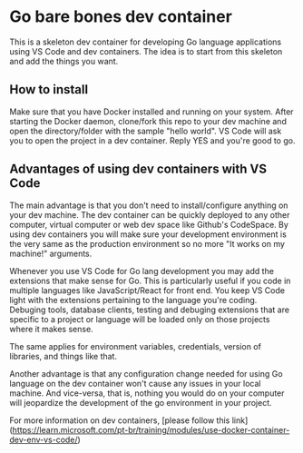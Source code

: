 # Go bare bones dev container

This is a skeleton dev container for developing Go language applications using VS Code and dev containers. The idea is to start from this skeleton and add the things you want.

## How to install

Make sure that you have Docker installed and running on your system. After starting the Docker daemon, clone/fork this repo to your dev machine and open the directory/folder with the sample "hello world". VS Code will ask you to open the project in a dev container. Reply YES and you're good to go.

## Advantages of using dev containers with VS Code

The main advantage is that you don't need to install/configure anything on your dev machine. The dev container can be quickly deployed to any other computer, virtual computer or web dev space like Github's CodeSpace. By using dev containers you will make sure your development environment is the very same as the production environment so no more "It works on my machine!" arguments.

Whenever you use VS Code for Go lang development you may add the extensions that make sense for Go. This is particularly useful if you code in multiple languages like JavaScript/React for front end. You keep VS Code light with the extensions pertaining to the language you're coding. Debuging tools, database clients, testing and debuging extensions that are specific to a project or language will be loaded only on those projects where it makes sense.

The same applies for environment variables, credentials, version of libraries, and things like that.

Another advantage is that any configuration change needed for using Go language on the dev container won't cause any issues in your local machine. And vice-versa, that is, nothing you would do on your computer will jeopardize the development of the go environment in your project.

For more information on dev containers, [please follow this link] (https://learn.microsoft.com/pt-br/training/modules/use-docker-container-dev-env-vs-code/)

